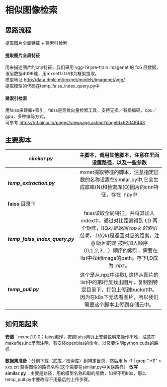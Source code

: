 相似图像检索
====
思路流程
----
提取图片全局特征 + 建索引检索<br>

#### 提取图片全局特征

用来描述图片的cnn特征，我们采用 vgg-19 pre-train imagenet 的 fc6 层数据，该层数据4096维，用mxnet1.0.0作为框架提取。<br>
模型地址 http://data.dmlc.ml/mxnet/models/imagenet/vgg/ <br>
提取模型的代码在temp_faiss_index_query.py中 <br>

#### 建索引检索

用faiss来建库+索引，faiss是高维向量检索工具，支持无损／有损编码，cpu／gpu，多种编码方式， <br>
可参考 https://cf.qiniu.io/pages/viewpage.action?pageId=62048443 <br>

主要脚本
----

***similar.py*** | 主脚本，调用其他脚本，注意在里面设置路径，以及一些参数 
-------- | :-----------: 
***temp_extraction.py*** | mxnet提取特征的脚本，注意指定层数的名称设置在similar.py中,它会生成底库(N)和检索库(Q)图片的cnn特征，存在 .npy中  
**faiss** 目录下 | 
***temp_faiss_index_query.py*** | faiss读取全局特征，并将其加入index中，通过对比距离得到 I,D 两个矩阵，I(Q*k)是返回 top k 的索引结果， D(Q*k)是返回对应的距离，注意I返回的是 按照加入顺序（0,1,2,3,...）顺序的索引，需要在list中找到image的path。存下I,D成为 .npz。
***temp_pull.py*** | 这个是从.npz中读取I, 这样从图片的list中的第i行反找出图片，复制到特定目录下，打包上传到bucket中。因为在k8s下无法看图片，所以我们需要这个脚本上传到存储云中。<br>

如何跑起来
----

**安装**：mxnet1.0.0；faiss编译，按照faiss网页上安装说明来操作不难，注意在makefies.inc里面注明，有安装openblas的命令，以及要注明python cuda的路径.<br>
<br>
**数据集准备**：分别下载（底库／检索库）到特定目录，然后用 ls -1 | grep ".*$" > xxx.txt 获得图像的路径名称(这个需要在similar.py中关联路径）
**改写similar.py**：主要是路径，用的模型名称和取的层数，如果不用k8s，那么temp_pull.py中要改写不用最后的上传步骤。




